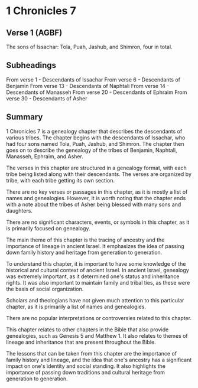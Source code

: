# 1 Chronicles 7

## Verse 1 (AGBF)

The sons of Issachar: Tola, Puah, Jashub, and Shimron, four in total.

## Subheadings

From verse 1 - Descendants of Issachar
From verse 6 - Descendants of Benjamin
From verse 13 - Descendants of Naphtali
From verse 14 - Descendants of Manasseh
From verse 20 - Descendants of Ephraim
From verse 30 - Descendants of Asher

## Summary

1 Chronicles 7 is a genealogy chapter that describes the descendants of various tribes. The chapter begins with the descendants of Issachar, who had four sons named Tola, Puah, Jashub, and Shimron. The chapter then goes on to describe the genealogy of the tribes of Benjamin, Naphtali, Manasseh, Ephraim, and Asher.

The verses in this chapter are structured in a genealogy format, with each tribe being listed along with their descendants. The verses are organized by tribe, with each tribe getting its own section.

There are no key verses or passages in this chapter, as it is mostly a list of names and genealogies. However, it is worth noting that the chapter ends with a note about the tribes of Asher being blessed with many sons and daughters.

There are no significant characters, events, or symbols in this chapter, as it is primarily focused on genealogy.

The main theme of this chapter is the tracing of ancestry and the importance of lineage in ancient Israel. It emphasizes the idea of passing down family history and heritage from generation to generation.

To understand this chapter, it is important to have some knowledge of the historical and cultural context of ancient Israel. In ancient Israel, genealogy was extremely important, as it determined one's status and inheritance rights. It was also important to maintain family and tribal ties, as these were the basis of social organization.

Scholars and theologians have not given much attention to this particular chapter, as it is primarily a list of names and genealogies.

There are no popular interpretations or controversies related to this chapter.

This chapter relates to other chapters in the Bible that also provide genealogies, such as Genesis 5 and Matthew 1. It also relates to themes of lineage and inheritance that are present throughout the Bible.

The lessons that can be taken from this chapter are the importance of family history and lineage, and the idea that one's ancestry has a significant impact on one's identity and social standing. It also highlights the importance of passing down traditions and cultural heritage from generation to generation.